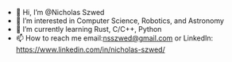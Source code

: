 - 👋 Hi, I’m @Nicholas Szwed
- 👀 I’m interested in Computer Science, Robotics, and Astronomy
- 🌱 I’m currently learning Rust, C/C++, Python
- 📫 How to reach me email:nsszwed@gmail.com or LinkedIn: https://www.linkedin.com/in/nicholas-szwed/

<!---
NickSzd/NickSzd is a ✨ special ✨ repository because its `README.md` (this file) appears on your GitHub profile.
You can click the Preview link to take a look at your changes.
--->
